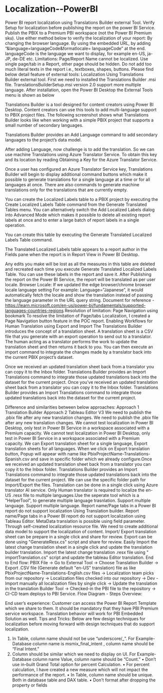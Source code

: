 # Localization--PowerBI

Power BI report localization using Translations Builder external Tool.
Verify Setup for localization before publishing the report on the power BI Service.
Publish the PBIX to a Premium PBI workspace (not the Power BI Premium sku). Use either method below to verify the localization of your report:
By changing the browser language.
By using the embedded URL, by adding “&language=languageCode&formatlocale= languageCode” at the end. languageCode is the language we want to display, for example en-US, ja-JP, de-DE etc.
Limitations:
Page/Report Name cannot be localized.
Use single page/tab in a Report, other page should be hidden.
Do not add too much literal texts in the report i.e., textboxes, shapes, buttons.
Please find below detail feature of external tools:
Localization Using Translations Builder external tool.
First we need to installed the Translations Builder .msi file.
TranslationsBuilderSetup.msi version 2.0 support more multiple language.
After installation, open the Power BI Desktop the External Tools menu is shown as below
  
Translations Builder is a tool designed for content creators using Power BI Desktop. Content creators can use this tools to add multi-language support to PBIX project files. The following screenshot shows what Translations Builder looks like when working with a simple PBIX project that supports a small number of secondary languages.
  
Translations Builder provides an Add Language command to add secondary languages to the project’s data model.
  
After adding Language, now challenge is to add the translation. So we can use machine Translations using Azure Translator Service.
To obtain this key and its location by reading Obtaining a Key for the Azure Translator Service.
  
Once a user has configured an Azure Translator Service key, Translations Builder will begin to display additional command buttons which make it possible to generate translations for a single language at a time or for all languages at once. There are also commands to generate machine translations only for the translations that are currently empty.
  
You can create the Localized Labels table to a PBIX project by executing the Create Localized Labels Table command from the Generate Translated Tables menu.
  You can alternatively switch the Add Localized Labels dialog into Advanced Mode which makes it possible to delete all existing report labels at once and to enter a large batch of report labels in a single operation.
  
You can create this table by executing the Generate Translated Localized Labels Table command.
  
The Translated Localized Labels table appears to a report author in the Fields pane when the report is in Report View in Power BI Desktop.
  
Any edits you make will be lost as all the measures in this table are deleted and recreated each time you execute Generate Translated Localized Labels Table.
You can use these labels in the report and save it. After Publishing the report on the Power BI Service, the report will be translated as per user locale.
Browser Locale:
If we updated the edge browser/chrome browser locale language setting For example: Language=”Japanese”, it would automatically fetch the locale and show the translation instead of passing the language parameter in the URL query string.
Document for reference -https://learn.microsoft.com/en-us/power-bi/fundamentals/supported-languages-countries-regions 
Resolution of limitation:
Page Navigation using bookmark
To resolve the limitation of Page/tabs Localization, I created a Page Navigation button feature in the POC report.
Enabling Workflows for Human Translation using Export and Import
The Translations Builder introduces the concept of a translation sheet. A translation sheet is a CSV file that you generate with an export operation to send out to a translator. The human acting as a translator performs the work to update the translation sheet and then returns it back to you. You can then execute an import command to integrate the changes made by a translator back into the current PBIX project’s dataset.
  
Once we received an updated translation sheet back from a translator you can copy it to the Inbox folder. Translations Builder provides an Import Translations command to integrate those updated translations back into the dataset for the current project. Once you’ve received an updated translation sheet back from a translator you can copy it to the Inbox folder. Translations Builder provides an Import Translations command to integrate those updated translations back into the dataset for the current project.
  
Difference and similarities between below approaches:
Approach 1 Translation Builder	Approach 2 Tableau Editor V3
We need to publish the .pbix file after any new translation changes.	We need to publish the .pbix file after any new translation changes.
We cannot test localization in Power BI Desktop, only test in Power BI Service in a workspace associated with a Premium capacity.	We cannot test localization in Power BI Desktop, only test in Power BI Service in a workspace associated with a Premium capacity.
We can Export translation sheet for a single language, Export translation sheets for all languages. When we click on Export translation button, Popup will appear with name like PbixProjectName-Translations-Spanish.csv and save in specific folder which we already configure.Once we received an updated translation sheet back from a translator you can copy it to the Inbox folder. Translations Builder provides an Import Translations command to integrate those updated translations back into the dataset for the current project.	We can use the specific folder path for Import/Export the files.
Translation can be done in a single click using Azure translator AI service.	Only Human translator is required to localize the en-US .resx file to multiple languages.Use the seperate tool which is a "HelperTool", to generate multiple language trasnlation.
Support multiple language.	Support multiple language.
Report name/Page tabs in a Power BI report do not support localization Using Translation builder.	Report name/Page tabs in a Power BI report do not support localization using Tableau Editor.
MetaData translation is possible using field parameter.	Through self-created localization resource file. We need to create additional data model to support the localization of content.
Import/ Export translation sheet can be prepare in a single click and share for review.	Export can be done using "GenerateResx.cs" script and share for review.
Easily Import the latest change translation sheet in a single click and update the translation builder translation.	Import the latest change translation .resx file using " importTranslation.cs" script and update the tableau Editor translation.
End to End flow:
PBIX File → Go to External Tool → Choose Translation Builder → Export .CSV file (Generate default "en-US" translation) file as like PbixProjectName-Translations-English.csv files → Localization team picks from our repository → Localization files checked into our repository → Dev - Import manually all localization files by single click → Update the translation in the translation Builder Tool → Checked-in the PBI file to the repository → CI-CD team deploys to PBI Service.
Flow Diagram - Steps Overview:
  
End user’s experience:
Customer can access the Power BI Report Template which we share to them. It should be mandatory that they have PBI Premium service workspace.
Translation behavior will work for PBI Embedded Solution as well.
Tips and Tricks:
Below are few design techniques for localization before moving forward with design techniques that do support localization.
1.	In Table, column name should not be use “underscore/_”.
For Example- Database column name is msmix_final_intent , column name should be “Final Intent.”
2.	Column should be similar which we need to display on UI.
For Example- Database column name Value, column name should be “Count.”
•	Don’t use in-built Grand Total option for percent Calculation.
•	For percent calculation, I have created a new measure which will not impact the performance of the report.
•	In Table, column name should be unique. Both in database table and DAX table.
•	Don't format after dropping the property or fields

